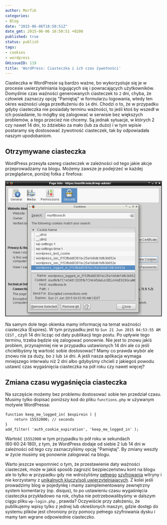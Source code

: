 ```yaml
---
author: Morfik
categories:
- Blog
date: "2015-06-06T18:50:51Z"
date_gmt: 2015-06-06 16:50:51 +0200
published: true
status: publish
tags:
- cookies
- wordpress
GHissueID: 119
title: 'WordPress: Ciasteczka i ich czas żywotności'
---
```


Ciasteczka w WordPresie są bardzo ważne, bo wykorzystuje się je w procesie uwierzytelniania
logujących się i powracających użytkowników. Domyślnie czas ważności generowanych ciasteczek to `2`
dni, chyba, że człowiek zaznaczy opcję "Pamiętaj" w formularzu logowania, wtedy ten okres ważności
ulega przedłużeniu do `14` dni. Chodzi o to, że w przypadku gdyby ciasteczka nie posiadały terminu
ważności, to jeśli ktoś by wszedł w ich posiadanie, to mógłby się zalogować w serwisie bez większych
problemów, a tego przecież nie chcemy. Są jednak sytuacje, w których 2 czy nawet 14 dni, to ździebko
za mało (lub za dużo) i w tym wpisie postaramy się dostosować żywotność ciasteczek, tak by
odpowiadała naszym upodobaniom.

<!--more-->
## Otrzymywane ciasteczka

WordPress przesyła szereg ciasteczek w zależności od tego jakie akcje przeprowadzamy na blogu.
Możemy zawsze je podejrzeć w każdej przeglądarce, poniżej fotka z firefoxa:

![](/img/2015/06/1.wordpress-zywotnosc-ciasteczka.png#big)

Na samym dole tego okienka mamy informację na temat ważności ciasteczka (Expires). W tym przypadku
jest to `Sun 21 Jun 2015 04:53:55 AM CEST` , czyli 14 dni licząc od daty publikacji tego postu. Po
upływie tego terminu, trzeba będzie się zalogować ponownie. Nie jest to znowu jakiś problem,
przynajmniej nie w przypadku ustawionych 14 dni ale co jeśli chcielibyśmy tę wartość sobie
dostosować? Mamy co prawda wybór ale znowu nie za duży, bo `2` lub `14` dni. A jeśli nasza
aplikacja wymaga mniejszego interwalu niż 2 dni albo gdybyśmy chcieli z jakiegoś powodu ustawić czas
wygaśnięcia ciasteczka na pół roku czy nawet więcej?

## Zmiana czasu wygaśnięcia ciasteczka

Na szczęście możemy bez problemu dostosować sobie ten przedział czasu. Musimy tylko dopisać poniższy
kod do pliku `functions.php` w używanym motywie WordPressa:

    function keep_me_logged_in( $expirein ) {
        return 15552000; // seconds
    }
    add_filter( 'auth_cookie_expiration', 'keep_me_logged_in' );

Wartość `15552000` w tym przypadku to pół roku w sekundach (60⋅60⋅24⋅180), z tym, że WordPress
dodaje od siebie 2 lub 14 dni w zależności od tego czy zaznaczyliśmy opcję "Pamiętaj". By zmiany
weszły w życie musimy się ponownie zalogować na blogu.

Warto jeszcze wspomnieć o tym, że przestawienie daty ważności ciasteczek, może w jakiś sposób
zagrozić bezpieczeństwu kont na blogu ale to tylko w przypadku gdy nie wdrożyliśmy
[pełnego](/post/wordpress-szyfrowanie-ssltls/)
[szyfrowania](/post/wymuszenie-ssl-tls-przy-pomocy-vhostow-apache2/) witryny i nie
korzystamy z [unikalnych kluczy/soli
uwierzytelniających](/post/uwierzytelniajace-klucze-ssh/). Z kolei jeśli
prowadzimy blog w pojedynkę i mamy zaimplementowany zewnętrzny system komentarzy (np. disqus), to po
ustawieniu czasu wygaśnięcia ciasteczka przykładowo na rok, chyba nie potrzebowalibyśmy w dalszym
ciągu pliku `wp-login.php` , prawda? Oczywiście przy założeniu, że publikujemy wpisy tylko z jednej
lub określonych maszyn, gdzie dostęp do systemu plików jest chroniony przy pomocy pełnego
szyfrowania dysku i mamy tam wgrane odpowiednie ciasteczko.
